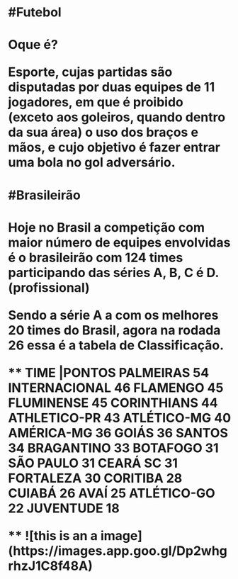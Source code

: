 <h1> #Futebol <h1/>
<p> Oque é? <p/>
<p>Esporte, cujas partidas são disputadas por duas 
equipes de 11 jogadores, em que é proibido (exceto
 aos goleiros, quando dentro da sua área) o uso
dos braços e mãos, e cujo objetivo é fazer entrar 
uma bola no gol adversário. <p/>
 <h1>  #Brasileirão <h1/>
 <p/> Hoje no Brasil a competição com maior número
de equipes envolvidas é o brasileirão com 124 times
participando das séries A, B, C é D. (profissional)
<p/>
<p> Sendo a série A a com os melhores 20 times do 
Brasil, agora na rodada 26 essa é a tabela de 
Classificação. <p/>
<p> ** TIME       |PONTOS 
 PALMEIRAS      54
 INTERNACIONAL  46
 FLAMENGO       45
 FLUMINENSE     45
 CORINTHIANS    44
 ATHLETICO-PR   43
 ATLÉTICO-MG    40
 AMÉRICA-MG     36
 GOIÁS          36
 SANTOS         34
 BRAGANTINO     33
 BOTAFOGO       31
 SÃO PAULO      31
 CEARÁ SC       31
 FORTALEZA      30
 CORITIBA       28
 CUIABÁ         26
 AVAÍ           25
 ATLÉTICO-GO    22
 JUVENTUDE      18 <p/> **
 ![this is an a image]
 (https://images.app.goo.gl/Dp2whgrhzJ1C8f48A)

